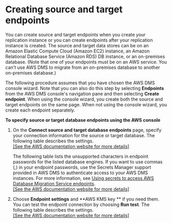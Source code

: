 # Creating source and target endpoints<a name="CHAP_Endpoints.Creating"></a>

You can create source and target endpoints when you create your replication instance or you can create endpoints after your replication instance is created\. The source and target data stores can be on an Amazon Elastic Compute Cloud \(Amazon EC2\) instance, an Amazon Relational Database Service \(Amazon RDS\) DB instance, or an on\-premises database\. \(Note that one of your endpoints must be on an AWS service\. You can't use AWS DMS to migrate from an on\-premises database to another on\-premises database\.\)

The following procedure assumes that you have chosen the AWS DMS console wizard\. Note that you can also do this step by selecting **Endpoints** from the AWS DMS console's navigation pane and then selecting **Create endpoint**\. When using the console wizard, you create both the source and target endpoints on the same page\. When not using the console wizard, you create each endpoint separately\.

**To specify source or target database endpoints using the AWS console**

1. On the **Connect source and target database endpoints** page, specify your connection information for the source or target database\. The following table describes the settings\.    
[\[See the AWS documentation website for more details\]](http://docs.aws.amazon.com/dms/latest/userguide/CHAP_Endpoints.Creating.html)

   The following table lists the unsupported characters in endpoint passwords for the listed database engines\. If you want to use commas \(,\) in your endpoint passwords, use the Secrets Manager support provided in AWS DMS to authenticate access to your AWS DMS instances\. For more information, see [Using secrets to access AWS Database Migration Service endpoints](security_iam_secretsmanager.md)\.    
[\[See the AWS documentation website for more details\]](http://docs.aws.amazon.com/dms/latest/userguide/CHAP_Endpoints.Creating.html)

1. Choose **Endpoint settings** and **AWS KMS key ** if you need them\. You can test the endpoint connection by choosing **Run test**\. The following table describes the settings\.    
[\[See the AWS documentation website for more details\]](http://docs.aws.amazon.com/dms/latest/userguide/CHAP_Endpoints.Creating.html)